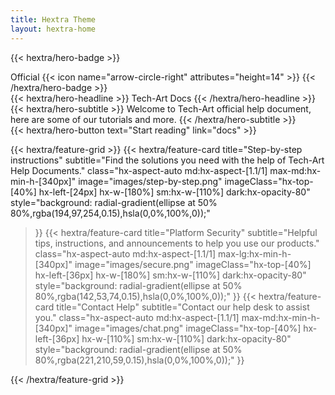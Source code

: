 ```yaml
---
title: Hextra Theme
layout: hextra-home
---
```


{{< hextra/hero-badge >}}
  <div class="hx-w-2 hx-h-2 hx-rounded-full hx-bg-primary-400"></div>
  <span>Official</span>
  {{< icon name="arrow-circle-right" attributes="height=14" >}}
{{< /hextra/hero-badge >}}

<div class="hx-mt-6 hx-mb-6">
{{< hextra/hero-headline >}}
  Tech-Art Docs
{{< /hextra/hero-headline >}}
</div>

<div class="hx-mb-12">
{{< hextra/hero-subtitle >}}
  Welcome to Tech-Art official help document,&nbsp;<br class="sm:hx-block hx-hidden" /> here are some of our tutorials and more.
{{< /hextra/hero-subtitle >}}
</div>

<div class="hx-mb-6">
{{< hextra/hero-button text="Start reading" link="docs" >}}
</div>

<div class="hx-mt-6"></div>

{{< hextra/feature-grid >}}
  {{< hextra/feature-card
    title="Step-by-step instructions"
    subtitle="Find the solutions you need with the help of Tech-Art Help Documents."
    class="hx-aspect-auto md:hx-aspect-[1.1/1] max-md:hx-min-h-[340px]"
    image="images/step-by-step.png"
    imageClass="hx-top-[40%] hx-left-[24px] hx-w-[180%] sm:hx-w-[110%] dark:hx-opacity-80"
    style="background: radial-gradient(ellipse at 50% 80%,rgba(194,97,254,0.15),hsla(0,0%,100%,0));"
  >}}
  {{< hextra/feature-card
    title="Platform Security"
    subtitle="Helpful tips, instructions, and announcements to help you use our products."
    class="hx-aspect-auto md:hx-aspect-[1.1/1] max-lg:hx-min-h-[340px]"
    image="images/secure.png"
    imageClass="hx-top-[40%] hx-left-[36px] hx-w-[180%] sm:hx-w-[110%] dark:hx-opacity-80"
    style="background: radial-gradient(ellipse at 50% 80%,rgba(142,53,74,0.15),hsla(0,0%,100%,0));"
  >}}
  {{< hextra/feature-card
    title="Contact Help"
    subtitle="Contact our help desk to assist you."
    class="hx-aspect-auto md:hx-aspect-[1.1/1] max-md:hx-min-h-[340px]"
    image="images/chat.png"
    imageClass="hx-top-[40%] hx-left-[36px] hx-w-[110%] sm:hx-w-[110%] dark:hx-opacity-80"
    style="background: radial-gradient(ellipse at 50% 80%,rgba(221,210,59,0.15),hsla(0,0%,100%,0));"
  >}}

{{< /hextra/feature-grid >}}
